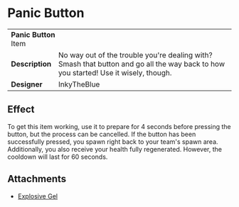 # Panic Button
<table>
  <tbody>
    <tr>
      <td colspan="2">
        <b>Panic Button</b>
        <section>Item</section>
      </td>
    </tr>
    <tr>
      <td>
        <b>Description</b>
      </td>
      <td>No way out of the trouble you're dealing with? Smash that button and go all the way back to how you started! Use it wisely, though.</td>
    </tr>
    <tr>
      <td>
        <b>Designer</b>
      </td>
      <td>InkyTheBlue</td>
    </tr>
  </tbody>
<table>

## Effect
To get this item working, use it to prepare for 4 seconds before pressing the button, but the process can be cancelled. If the button has been successfully pressed, you spawn right back to your team's spawn area. Additionally, you also receive your health fully regenerated. However, the cooldown will last for 60 seconds.

## Attachments
* [Explosive Gel]()